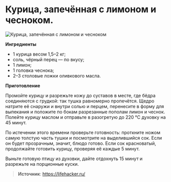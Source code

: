 # Курица, запечённая с лимоном и чесноком.

![Курица, запечённая с лимоном и чесноком](/images/Kulinar/Other/chesnok_rec_008.jpg 'Курица, запечённая с лимоном и чесноком')

**Ингредиенты**

- 1 курица весом 1,5–2 кг;
- соль, чёрный перец — по вкусу;
- 1 лимон;
- 1 головка чеснока;
- 2–3 столовые ложки оливкового масла.

**Приготовление**

Промойте курицу и разрежьте кожу до суставов в месте, где бёдра соединяются с грудкой: так тушка равномерно пропечётся. Щедро натрите её снаружи и внутри солью и перцем, перенесите в форму для выпекания и положите по бокам разрезанные пополам лимон и чеснок. Полейте курицу маслом и отправьте в разогретую до 220 °С духовку на 45 минут.

По истечении этого времени проверьте готовность: проткните ножом самую толстую часть тушки и посмотрите на выделившийся сок. Если он будет прозрачным, значит, блюдо готово. Если сок красноватый, продолжайте готовить курицу, проверяя её каждые 5 минут.

Выньте готовую птицу из духовки, дайте отдохнуть 15 минут и разрежьте на порционные куски.

> **Источник**: https://lifehacker.ru/

